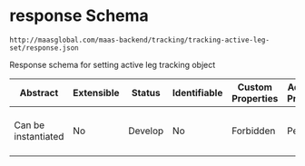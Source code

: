 # response Schema

```
http://maasglobal.com/maas-backend/tracking/tracking-active-leg-set/response.json
```

Response schema for setting active leg tracking object

| Abstract            | Extensible | Status  | Identifiable | Custom Properties | Additional Properties | Defined In                                                                   |
| ------------------- | ---------- | ------- | ------------ | ----------------- | --------------------- | ---------------------------------------------------------------------------- |
| Can be instantiated | No         | Develop | No           | Forbidden         | Permitted             | [maas-backend/tracking/tracking-active-leg-set/response.json](response.json) |
